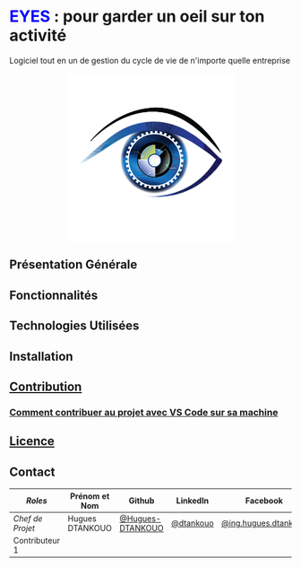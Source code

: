 # <span style="color: blue; font-weight: bold;">EYES</span> : pour garder un oeil sur ton activité

Logiciel tout en un de gestion du cycle de vie de n'importe quelle entreprise
<div style="
        display: flex;
        justify-content: center;
        align-items: center;
        height: 300px;
    "
>
    <img src="./assets/logo/eyes.png" width="300" height="auto" alt="Première image" />
</div>

## Présentation Générale

## Fonctionnalités

## Technologies Utilisées

## Installation

## [Contribution](CONTRIBUTING.md)

### [Comment contribuer au projet avec VS Code sur sa machine](/docs/utilisatation-vs-code.md)

## [Licence](LICENSE)

## Contact

| *Roles* | Prénom et Nom | Github | LinkedIn | Facebook | Téléphone |
|---------|---------------|--------|----------|----------|-----------|
| *Chef de Projet* | Hugues DTANKOUO | [@Hugues-DTANKOUO](https://github.com/Hugues-DTANKOUO)   |   [@dtankouo](https://linkedin.com/in/dtankouo)   |   [@ing.hugues.dtankouo](https://facebook.com/ing.hugues.dtankouo)   |   [+1(819)529-4795](https://wa.me/message/RE3Z6BSVNAOTF1) |
| Contributeur 1 | | | | | |